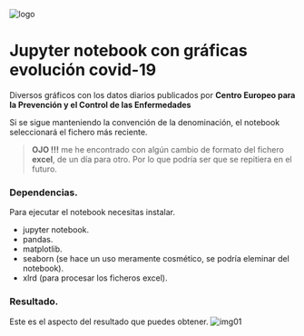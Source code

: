 ![logo](https://raw.github.com/1N0T/images/master/global/1N0T.png)
# Jupyter notebook con gráficas evolución covid-19
Diversos gráficos con los datos diarios publicados por **Centro Europeo para la Prevención y el Control de las Enfermedades**

Si se sigue manteniendo la convención de la denominación, el notebook seleccionará el fichero más reciente.

 > **OJO !!!** me he encontrado con algún cambio de formato del fichero **excel**, de un día para otro. Por lo que podría ser que se repitiera en el futuro.

### Dependencias.
Para ejecutar el notebook necesitas instalar.
 * jupyter notebook.
 * pandas.
 * matplotlib.
 * seaborn (se hace un uso meramente cosmético, se podría eleminar del notebook).
 * xlrd (para procesar los ficheros excel).
 
### Resultado.
Este es el aspecto del resultado que puedes obtener.
![img01](https://raw.github.com/1N0T/images/master/covid-19/covid-19.png)
